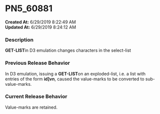 # PN5_60881

**Created At:** 6/29/2019 8:22:49 AM  
**Updated At:** 6/29/2019 8:24:12 AM  


### Description

**GET-LIST**in D3 emulation changes characters in the select-list



### Previous Release Behavior

In D3 emulation, issuing a **GET-LIST**on an exploded-list, i.e. a list with entries of the form **id]vn**, caused the value-marks to be converted to sub-value-marks.



### Current Release Behavior

Value-marks are retained.
